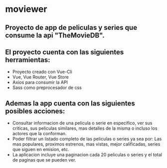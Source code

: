 # moviewer

## Proyecto de app de peliculas y series que consume la api "TheMovieDB".

## El proyecto cuenta con las siguientes herramientas:

* Proyecto creado con Vue-Cli
* Vue, Vue Router, Vue Store
* Axios para consumir la API
* Sass como preprocesador de css

## Ademas la app cuenta con las siguientes posibles acciones:

* Consultar informacion de una pelicula o serie en especifico, ver sus criticas, sus peliculas similares, mas detalles de la misma o incluso los actores que la conforman.
* Poder filtrar un listado completo de las peliculas o series ya sea por: Las mas populares, proximos estrenos, mas vistas, mejor calificadas, series que siguen en emision, etc.
* La aplicacion incluye una paginacion cada 20 peliculas o series y el total de paginas que se pueden ver.
